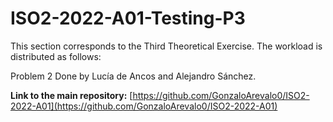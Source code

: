 # ISO2-2022-A01-Testing-P3

This section corresponds to the Third Theoretical Exercise. The workload is distributed as follows:

Problem 2
Done by Lucía de Ancos and Alejandro Sánchez.

**Link to the main repository:**  [https://github.com/GonzaloArevalo0/ISO2-2022-A01](https://github.com/GonzaloArevalo0/ISO2-2022-A01)
